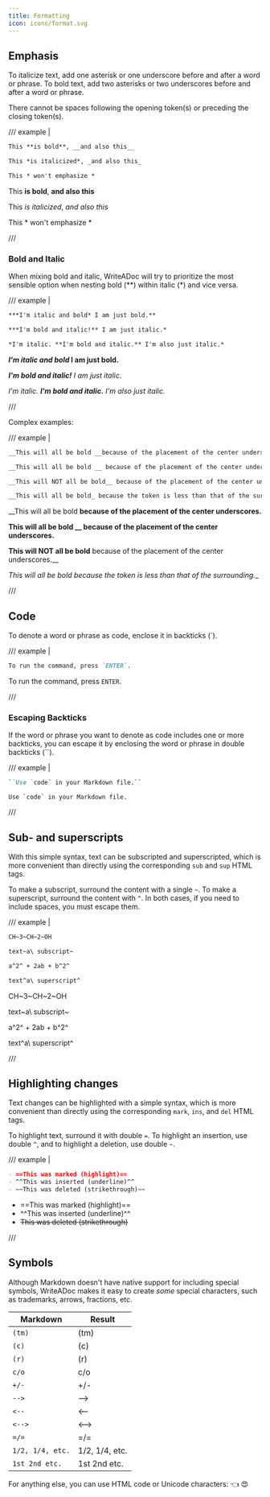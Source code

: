 ```yaml
---
title: Formatting
icon: icons/format.svg
---
```


## Emphasis

To italicize text, add one asterisk or one underscore before and after a word or phrase.
To bold text, add two asterisks or two underscores before and after a word or phrase.

There cannot be spaces following the opening token(s) or preceding the closing token(s).

/// example |

```md
This **is bold**, __and also this__

This *is italicized*, _and also this_

This * won't emphasize *
```

This **is bold**, __and also this__

This *is italicized*, _and also this_

This * won't emphasize *

///

### Bold and Italic

When mixing bold and italic, WriteADoc will try to prioritize the most sensible option when nesting bold (**) within italic (*) and vice versa.

/// example |

```md
***I'm italic and bold* I am just bold.**

***I'm bold and italic!** I am just italic.*

*I'm italic. **I'm bold and italic.** I'm also just italic.*
```

***I'm italic and bold* I am just bold.**

***I'm bold and italic!** I am just italic.*

*I'm italic. **I'm bold and italic.** I'm also just italic.*

///

Complex examples:

/// example |

```md
__This will all be bold __because of the placement of the center underscores.__

__This will all be bold __ because of the placement of the center underscores.__

__This will NOT all be bold__ because of the placement of the center underscores.__

__This will all be bold_ because the token is less than that of the surrounding.__
```

__This will all be bold __because of the placement of the center underscores.__

__This will all be bold __ because of the placement of the center underscores.__

__This will NOT all be bold__ because of the placement of the center underscores.__

__This will all be bold_ because the token is less than that of the surrounding.__

///


## Code

To denote a word or phrase as code, enclose it in backticks (`).

/// example |

```md
To run the command, press `ENTER`.
```

To run the command, press `ENTER`.

///

### Escaping Backticks

If the word or phrase you want to denote as code includes one or more backticks, you can escape it by enclosing the word or phrase in double backticks (``).

/// example |

```md
``Use `code` in your Markdown file.``
```

``Use `code` in your Markdown file.``

///


## Sub- and superscripts

With this simple syntax, text can be subscripted and superscripted, which is more convenient than directly using the corresponding `sub` and `sup` HTML tags.

To make a subscript, surround the content with a single `~`. To make a superscript, surround the content with `^`. In both cases, if you need to include spaces, you must escape them.

/// example |

```md
CH~3~CH~2~OH

text~a\ subscript~

a^2^ + 2ab + b^2^

text^a\ superscript^
```

CH~3~CH~2~OH

text~a\ subscript~

a^2^ + 2ab + b^2^

text^a\ superscript^

///


## Highlighting changes

Text changes can be highlighted with a simple syntax, which is more convenient than directly using the corresponding `mark`, `ins`, and `del` HTML tags.

To highlight text, surround it with double `=`. To highlight an insertion, use double `^`, and to highlight a deletion, use double `~`.

/// example |

```md
- ==This was marked (highlight)==
- ^^This was inserted (underline)^^
- ~~This was deleted (strikethrough)~~
```

- ==This was marked (highlight)==
- ^^This was inserted (underline)^^
- ~~This was deleted (strikethrough)~~

///


## Symbols

Although Markdown doesn't have native support for including special symbols, WriteADoc makes it easy to create *some* special characters, such as trademarks, arrows, fractions, etc.

| Markdown         | Result
| ---------------- | -------------
| `(tm)`           | (tm)
| `(c)`            | (c)
| `(r)`            | (r)
| `c/o`            | c/o
| `+/-`            | +/-
| `-->`            | -->
| `<--`            | <--
| `<-->`           | <-->
| `=/=`            | =/=
| `1/2, 1/4, etc.` | 1/2, 1/4, etc.
| `1st 2nd etc.`   | 1st 2nd etc.

For anything else, you can use HTML code or Unicode characters: 👈 😍
